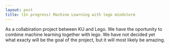 ```yaml
---
layout: post
title: (In progress) Machine Learning with lego mindstorm
---
```


As a collabiration project between KU and Lego. We have the oportunity to combine machine learning together with lego. We have not decided yet what exacty will be the goal of the project, but it will most likely be amazing. 


